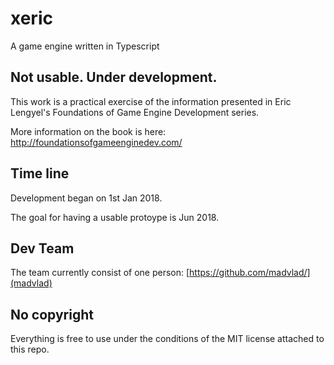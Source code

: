 # xeric
A game engine written in Typescript

## Not usable. Under development.

This work is a practical exercise of the information presented in Eric Lengyel's Foundations of Game Engine Development series.

More information on the book is here: http://foundationsofgameenginedev.com/

## Time line

Development began on 1st Jan 2018.

The goal for having a usable protoype is Jun 2018.

## Dev Team

The team currently consist of one person: [https://github.com/madvlad/](madvlad)

## No copyright

Everything is free to use under the conditions of the MIT license attached to this repo.
